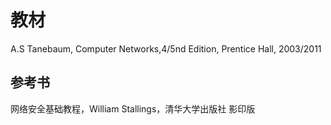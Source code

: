 # 教材

 A.S Tanebaum, Computer Networks,4/5nd Edition, Prentice Hall, 2003/2011 

## 参考书

 网络安全基础教程，William Stallings，清华大学出版社 影印版 
